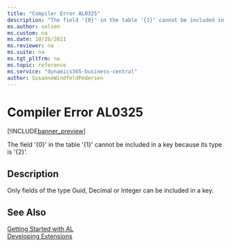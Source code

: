 ```yaml
---
title: "Compiler Error AL0325"
description: "The field '{0}' in the table '{1}' cannot be included in a key because its type is '{2}'."
ms.author: solsen
ms.custom: na
ms.date: 10/26/2021
ms.reviewer: na
ms.suite: na
ms.tgt_pltfrm: na
ms.topic: reference
ms.service: "dynamics365-business-central"
author: SusanneWindfeldPedersen
---
```

[//]: # (START>DO_NOT_EDIT)
[//]: # (IMPORTANT:Do not edit any of the content between here and the END>DO_NOT_EDIT.)
[//]: # (Any modifications should be made in the .xml files in the ModernDev repo.)
# Compiler Error AL0325

[!INCLUDE[banner_preview](../includes/banner_preview.md)]

The field '{0}' in the table '{1}' cannot be included in a key because its type is '{2}'.

## Description
Only fields of the type Guid, Decimal or Integer can be included in a key.  

[//]: # (IMPORTANT: END>DO_NOT_EDIT)
## See Also  
[Getting Started with AL](../devenv-get-started.md)  
[Developing Extensions](../devenv-dev-overview.md)  